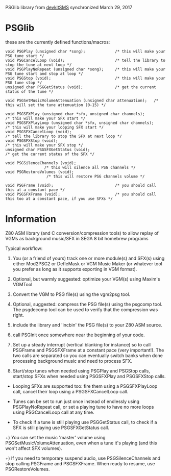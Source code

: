 PSGlib library from [devkitSMS](https://github.com/sverx/devkitSMS)
synchronized March 29, 2017

PSGlib
======

these are the currently defined functions/macros:

```
void PSGPlay (unsigned char *song);             /* this will make your PSG tune start */
void PSGCancelLoop (void);                      /* tell the library to stop the tune at next loop */
void PSGPlayNoRepeat (unsigned char *song);     /* this will make your PSG tune start and stop at loop */
void PSGStop (void);                            /* this will make your PSG tune stop */
unsigned char PSGGetStatus (void);              /* get the current status of the tune */

void PSGSetMusicVolumeAttenuation (unsigned char attenuation);   /* this will set the tune attenuation (0-15) */

void PSGSFXPlay (unsigned char *sfx, unsigned char channels);         /* this will make your SFX start */
void PSGSFXPlayLoop (unsigned char *sfx, unsigned char channels);     /* this will make your looping SFX start */
void PSGSFXCancelLoop (void);                                         /* tell the library to stop the SFX at next loop */
void PSGSFXStop (void);                                               /* this will make your SFX stop */
unsigned char PSGSFXGetStatus (void);                                 /* get the current status of the SFX */

void PSGSilenceChannels (void);
                 /* this will silence all PSG channels */
void PSGRestoreVolumes (void);
                  /* this will restore PSG channels volume */

void PSGFrame (void);                           /* you should call this at a constant pace */
void PSGSFXFrame (void);                        /* you should call this too at a constant pace, if you use SFXs */
```

Information
===========

Z80 ASM library (and C conversion/compression tools) to allow replay of VGMs as background music/SFX in SEGA 8 bit homebrew programs

Typical workflow:

1) You (or a friend of yours) track one or more module(s) and SFX(s) using either Mod2PSG2 or DefleMask or VGM Music Maker (or whatever tool you prefer as long as it supports exporting in VGM format).

2) Optional, but warmly suggested: optimize your VGM(s) using Maxim's VGMTool

3) Convert the VGM to PSG file(s) using the vgm2psg tool.

4) Optional, suggested: compress the PSG file(s) using the psgcomp tool. The psgdecomp tool can be used to verify that the compression was right.

5) include the library and 'incbin' the PSG file(s) to your Z80 ASM source.

6) call PSGInit once somewhere near the beginning of your code.

7) Set up a steady interrupt (vertical blanking for instance) so to call PSGFrame and PSGSFXFrame at a constant pace (very important!). The two calls are separated so you can eventually switch banks when done processing background music and need to process SFX.

8) Start/stop tunes when needed using PSGPlay and PSGStop calls, start/stop SFXs when needed using PSGSFXPlay and PSGSFXStop calls.
   
 * Looping SFXs are supported too: fire them using a PSGSFXPlayLoop call, cancel their loop using a PSGSFXCancelLoop call.

 * Tunes can be set to run just once instead of endlessly using PSGPlayNoRepeat call, or set a playing tune to have no more loops using PSGCancelLoop call at any time.
 
 * To check if a tune is still playing use PSGGetStatus call, to check if a SFX is still playing use PSGSFXGetStatus call.
 
+) You can set the music 'master' volume using PSGSetMusicVolumeAttenuation, even when a tune it's playing (and this won't affect SFX volumes).
 
+) If you need to temporary suspend audio, use PSGSilenceChannels and stop calling PSGFrame and PSGSFXFrame. When ready to resume, use PSGRestoreVolumes.
